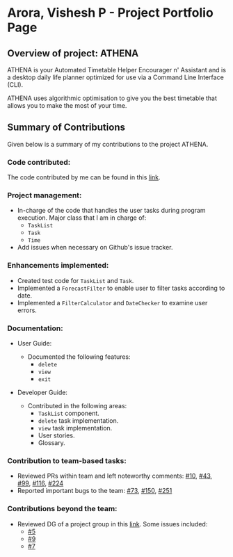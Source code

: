 # Arora, Vishesh P - Project Portfolio Page

## Overview of project: ATHENA

ATHENA is your Automated Timetable Helper Encourager n' Assistant and is a desktop daily life planner optimized for use via a Command Line Interface (CLI).

ATHENA uses algorithmic optimisation to give you the best timetable that allows you to make the most of your time.

## Summary of Contributions

Given below is a summary of my contributions to the project ATHENA.

### Code contributed:
The code contributed by me can be found in this [link](https://nus-cs2113-ay2021s1.github.io/tp-dashboard/#breakdown=true&search=&sort=groupTitle&sortWithin=title&since=2020-09-27&timeframe=commit&mergegroup=&groupSelect=groupByRepos&checkedFileTypes=docs~functional-code~test-code~other&tabOpen=true&tabType=authorship&tabAuthor=wish2023&tabRepo=AY2021S1-CS2113T-W12-2%2Ftp%5Bmaster%5D&authorshipIsMergeGroup=false&authorshipFileTypes=docs~functional-code~test-code~other).

### Project management:
* In-charge of the code that handles the user tasks during program execution. Major class that I am in charge of:
    * `TaskList`
    * `Task`
    * `Time`
* Add issues when necessary on Github's issue tracker.


### Enhancements implemented:
* Created test code for `TaskList` and `Task`.
* Implemented a `ForecastFilter` to enable user to filter tasks according to date.
* Implemented a `FilterCalculator` and `DateChecker` to examine user errors.

### Documentation:
  * User Guide:
    * Documented the following features:
        * `delete`
        * `view`
        * `exit`
    
  * Developer Guide:
    * Contributed in the following areas:
        * `TaskList` component.
        * `delete` task implementation.
        * `view` task implementation.
        * User stories.
        * Glossary.
    
### Contribution to team-based tasks:
* Reviewed PRs within team and left noteworthy comments: [#10](https://github.com/AY2021S1-CS2113T-W12-2/tp/pull/10), 
[#43](https://github.com/AY2021S1-CS2113T-W12-2/tp/pull/43), 
[#99](https://github.com/AY2021S1-CS2113T-W12-2/tp/pull/99), 
[#116](https://github.com/AY2021S1-CS2113T-W12-2/tp/pull/116),
[#224](https://github.com/AY2021S1-CS2113T-W12-2/tp/pull/244)
* Reported important bugs to the team: [#73](https://github.com/AY2021S1-CS2113T-W12-2/tp/issues/73), 
[#150](https://github.com/AY2021S1-CS2113T-W12-2/tp/issues/150), 
[#251](https://github.com/AY2021S1-CS2113T-W12-2/tp/issues/251)

### Contributions beyond the team:
* Reviewed DG of a project group in this [link](https://github.com/wish2023/ped/issues). Some issues included:
    * [#5](https://github.com/wish2023/ped/issues/5)
    * [#9](https://github.com/wish2023/ped/issues/9)
    * [#7](https://github.com/wish2023/ped/issues/7)
